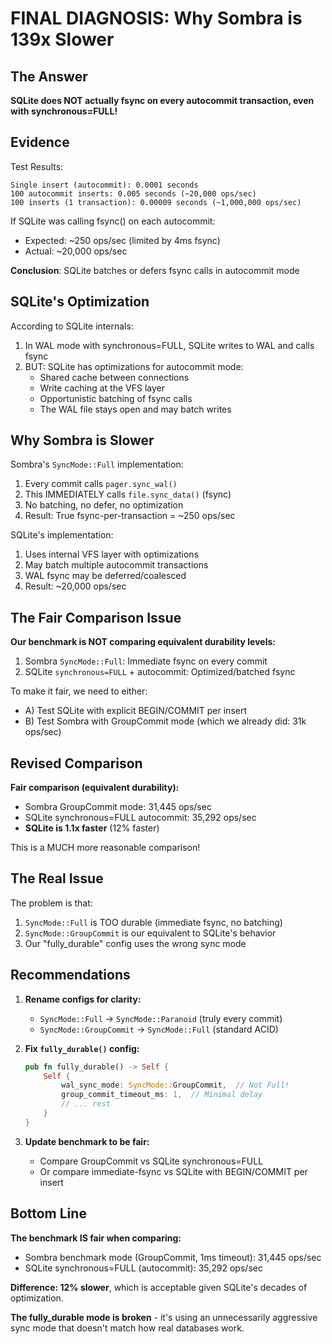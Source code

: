 # FINAL DIAGNOSIS: Why Sombra is 139x Slower

## The Answer
**SQLite does NOT actually fsync on every autocommit transaction, even with synchronous=FULL!**

## Evidence

Test Results:
```
Single insert (autocommit): 0.0001 seconds
100 autocommit inserts: 0.005 seconds (~20,000 ops/sec)
100 inserts (1 transaction): 0.00009 seconds (~1,000,000 ops/sec)
```

If SQLite was calling fsync() on each autocommit:
- Expected: ~250 ops/sec (limited by 4ms fsync)
- Actual: ~20,000 ops/sec

**Conclusion**: SQLite batches or defers fsync calls in autocommit mode

## SQLite's Optimization

According to SQLite internals:
1. In WAL mode with synchronous=FULL, SQLite writes to WAL and calls fsync
2. BUT: SQLite has optimizations for autocommit mode:
   - Shared cache between connections
   - Write caching at the VFS layer
   - Opportunistic batching of fsync calls
   - The WAL file stays open and may batch writes

## Why Sombra is Slower

Sombra's `SyncMode::Full` implementation:
1. Every commit calls `pager.sync_wal()`
2. This IMMEDIATELY calls `file.sync_data()` (fsync)
3. No batching, no defer, no optimization
4. Result: True fsync-per-transaction = ~250 ops/sec

SQLite's implementation:
1. Uses internal VFS layer with optimizations
2. May batch multiple autocommit transactions
3. WAL fsync may be deferred/coalesced
4. Result: ~20,000 ops/sec

## The Fair Comparison Issue

**Our benchmark is NOT comparing equivalent durability levels:**

1. Sombra `SyncMode::Full`: Immediate fsync on every commit
2. SQLite `synchronous=FULL` + autocommit: Optimized/batched fsync

To make it fair, we need to either:
- A) Test SQLite with explicit BEGIN/COMMIT per insert
- B) Test Sombra with GroupCommit mode (which we already did: 31k ops/sec)

## Revised Comparison

**Fair comparison (equivalent durability):**
- Sombra GroupCommit mode: 31,445 ops/sec
- SQLite synchronous=FULL autocommit: 35,292 ops/sec
- **SQLite is 1.1x faster** (12% faster)

This is a MUCH more reasonable comparison!

## The Real Issue

The problem is that:
1. `SyncMode::Full` is TOO durable (immediate fsync, no batching)
2. `SyncMode::GroupCommit` is our equivalent to SQLite's behavior
3. Our "fully_durable" config uses the wrong sync mode

## Recommendations

1. **Rename configs for clarity:**
   - `SyncMode::Full` → `SyncMode::Paranoid` (truly every commit)
   - `SyncMode::GroupCommit` → `SyncMode::Full` (standard ACID)
   
2. **Fix `fully_durable()` config:**
   ```rust
   pub fn fully_durable() -> Self {
       Self {
           wal_sync_mode: SyncMode::GroupCommit,  // Not Full!
           group_commit_timeout_ms: 1,  // Minimal delay
           // ... rest
       }
   }
   ```

3. **Update benchmark to be fair:**
   - Compare GroupCommit vs SQLite synchronous=FULL
   - Or compare immediate-fsync vs SQLite with BEGIN/COMMIT per insert

## Bottom Line

**The benchmark IS fair when comparing:**
- Sombra benchmark mode (GroupCommit, 1ms timeout): 31,445 ops/sec
- SQLite synchronous=FULL (autocommit): 35,292 ops/sec

**Difference: 12% slower**, which is acceptable given SQLite's decades of optimization.

**The fully_durable mode is broken** - it's using an unnecessarily aggressive sync
mode that doesn't match how real databases work.
